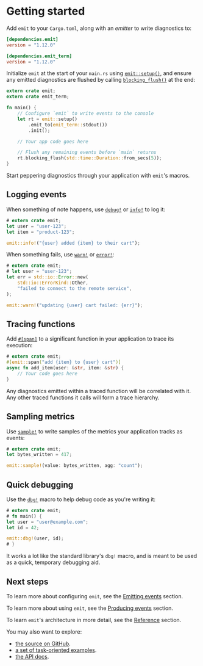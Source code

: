# Getting started

Add `emit` to your `Cargo.toml`, along with an _emitter_ to write diagnostics to:

```toml
[dependencies.emit]
version = "1.12.0"

[dependencies.emit_term]
version = "1.12.0"
```

Initialize `emit` at the start of your `main.rs` using [`emit::setup()`](https://docs.rs/emit/1.12.0/emit/setup/index.html), and ensure any emitted diagnostics are flushed by calling [`blocking_flush()`](https://docs.rs/emit/1.12.0/emit/setup/struct.Init.html#method.blocking_flush) at the end:

```rust
extern crate emit;
extern crate emit_term;

fn main() {
    // Configure `emit` to write events to the console
    let rt = emit::setup()
        .emit_to(emit_term::stdout())
        .init();

    // Your app code goes here

    // Flush any remaining events before `main` returns
    rt.blocking_flush(std::time::Duration::from_secs(5));
}
```

Start peppering diagnostics through your application with `emit`'s macros.

## Logging events

When something of note happens, use [`debug!`](https://docs.rs/emit/1.12.0/emit/macro.debug.html) or [`info!`](https://docs.rs/emit/1.12.0/emit/macro.info.html) to log it:

```rust
# extern crate emit;
let user = "user-123";
let item = "product-123";

emit::info!("{user} added {item} to their cart");
```

When something fails, use [`warn!`](https://docs.rs/emit/1.12.0/emit/macro.warn.html) or [`error!`](https://docs.rs/emit/1.12.0/emit/macro.error.html):

```rust
# extern crate emit;
# let user = "user-123";
let err = std::io::Error::new(
    std::io::ErrorKind::Other,
    "failed to connect to the remote service",
);

emit::warn!("updating {user} cart failed: {err}");
```

## Tracing functions

Add [`#[span]`](https://docs.rs/emit/1.12.0/emit/attr.span.html) to a significant function in your application to trace its execution:

```rust
# extern crate emit;
#[emit::span("add {item} to {user} cart")]
async fn add_item(user: &str, item: &str) {
    // Your code goes here
}
```

Any diagnostics emitted within a traced function will be correlated with it. Any other traced functions it calls will form a trace hierarchy.

## Sampling metrics

Use [`sample!`](https://docs.rs/emit/1.12.0/emit/macro.sample.html) to write samples of the metrics your application tracks as events:

```rust
# extern crate emit;
let bytes_written = 417;

emit::sample!(value: bytes_written, agg: "count");
```

## Quick debugging

Use the [`dbg!`](https://docs.rs/emit/1.12.0/emit/macro.dbg.html) macro to help debug code as you're writing it:

```rust
# extern crate emit;
# fn main() {
let user = "user@example.com";
let id = 42;

emit::dbg!(user, id);
# }
```

It works a lot like the standard library's `dbg!` macro, and is meant to be used as a quick, temporary debugging aid.

## Next steps

To learn more about configuring `emit`, see the [Emitting events](./emitting-events.md) section.

To learn more about using `emit`, see the [Producing events](./producing-events.md) section.

To learn `emit`'s architecture in more detail, see the [Reference](./reference.md) section.

You may also want to explore:

- [the source on GitHub](https://github.com/emit-rs/emit).
- [a set of task-oriented examples](https://github.com/emit-rs/emit/tree/main/examples).
- [the API docs](https://docs.rs/emit/1.12.0/emit/index.html).
